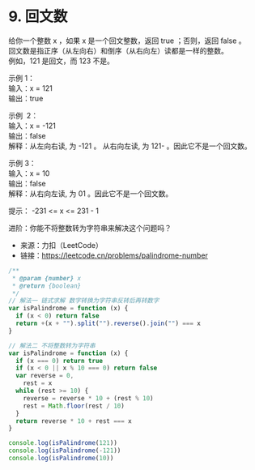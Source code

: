 # 9. 回文数

给你一个整数 x ，如果 x 是一个回文整数，返回 true ；否则，返回 false 。  
回文数是指正序（从左向右）和倒序（从右向左）读都是一样的整数。  
例如，121 是回文，而 123 不是。

示例 1：  
输入：x = 121  
输出：true

示例  2：  
输入：x = -121  
输出：false  
解释：从左向右读, 为 -121 。 从右向左读, 为 121- 。因此它不是一个回文数。

示例 3：  
输入：x = 10  
输出：false  
解释：从右向左读, 为 01 。因此它不是一个回文数。

提示：
-231 <= x <= 231 - 1

进阶：你能不将整数转为字符串来解决这个问题吗？

- 来源：力扣（LeetCode）  
- 链接：https://leetcode.cn/problems/palindrome-number

```javascript
/**
 * @param {number} x
 * @return {boolean}
 */
// 解法一 链式求解 数字转换为字符串反转后再转数字
var isPalindrome = function (x) {
  if (x < 0) return false
  return +(x + "").split("").reverse().join("") === x
}

// 解法二 不将整数转为字符串
var isPalindrome = function (x) {
  if (x === 0) return true
  if (x < 0 || x % 10 === 0) return false
  var reverse = 0,
    rest = x
  while (rest >= 10) {
    reverse = reverse * 10 + (rest % 10)
    rest = Math.floor(rest / 10)
  }
  return reverse * 10 + rest === x
}

console.log(isPalindrome(121))
console.log(isPalindrome(-121))
console.log(isPalindrome(10))
```
